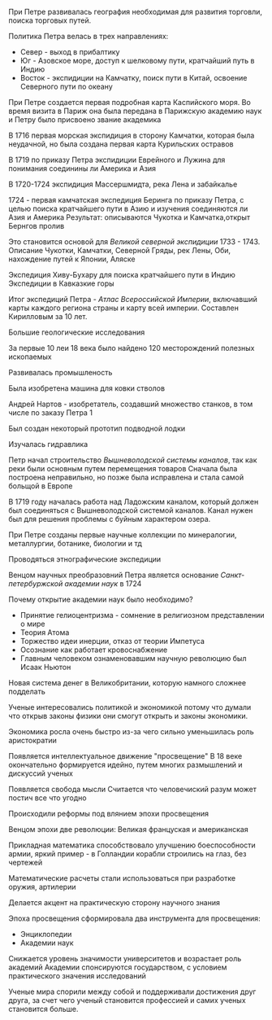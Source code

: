 
При Петре развивалась география необходимая для развития торговли, поиска торговых путей.

Политика Петра велась в трех направлениях:
- Север - выход в прибалтику
- Юг - Азовское море, доступ к шелковому пути,  кратчайший путь в Индию
- Восток - экспидиции на Камчатку, поиск пути в Китай, освоение Северного пути по океану

При Петре создается первая подробная карта Каспийского моря. Во время визита в Париж  она была передана в Парижскую академию наук и Петру было присвоено звание академика

В 1716 первая морская экспидиция в сторону Камчатки, которая была неудачной, но была создана первая карта Курильских остравов

В 1719 по приказу Петра экспидиции Еврейного и Лужина для понимания соединины ли Америка и Азия

В 1720-1724 экспидиция Массершмидта, река Лена и забайкалье

1724 - первая камчатская экспедиция Беринга по приказу Петра, с целью поиска кратчайшего пути в Азию и изучения соединяются ли Азия и Америка
Результат: описываются Чукотка и Камчатка,открыт Бернгов пролив

Это становится основой для *Великой северной экспидиции* 1733 - 1743.
Описание Чукотки, Камчатки, Северной Гряды, рек Лены,  Оби, нахождение путей к Японии,  Аляске

Экспедиция Хиву-Бухару для поиска кратчайшего пути в Индию
Экспедиции в Кавказкие горы

Итог экспедиций Петра - *Атлас Всероссийской Империи*, включавший карты каждого региона страны и карту всей империи. Составлен Кирилловым за 10 лет.


Большие геологические исследования

За первые 10 леи 18 века было найдено 120 месторождений полезных ископаемых

Развивалась промышленость

Была изобретена машина для ковки стволов

Андрей Нартов -  изобретатель, создавший множество станков, в том числе по заказу Петра 1

Был создан некоторый прототип подводной лодки

Изучалась гидравлика

Петр начал строительство *Вышневолодской системы каналов*,  так как реки были основным путем перемещения товаров
Сначала была построена неправильно, но позже была исправлена и стала самой больщой в Европе

В 1719 году началась работа над Ладожским каналом, который должен был соединяться с Вышневолодской системой каналов. Канал нужен был для решения проблемы с буйным характером озера.

При Петре созданы первые научные коллекции по минералогии, металлургии,  ботанике, биологии  и тд

Проводяться этнографические экспедиции

Венцом научных преобразовний Петра является основание *Санкт-петербуржской академии наук*  в 1724

Почему открытие академии наук было необходимо?
- Принятие гелиоцентризма - сомнение в религиозном представлении о мире
- Теория Атома
- Торжество идеи инерции, отказ от теории Импетуса
- Осознание как работает кровоснабжение
- Главным человеком ознаменовавшим научную революцию был Исаак Ньютон

Новая система денег в Великобритании, которую намного сложнее подделать

Ученые интересовались политикой и экономикой потому что думали что открыв законы физики они смогут открыть и законы экономики.

Экономика росла очень быстро из-за чего сильно уменьшилась роль аристократии


Появляется интеллектуальное движение "просвещение"
В 18 веке окончательно формируется идейно, путем многих размышлений и дискуссий ученых

Появляется свобода мысли
Считается что человечиский разум может постич все что угодно

Происходили реформы под влянием эпохи просвещения

Венцом эпохи две революции: Великая француская и американская

Прикладная математика способствовало улучшению боеспособности армии, яркий пример - в Голландии корабли строились на глаз, без чертежей

Математические расчеты стали использоваться при разработке оружия, артилерии

Делается акцент на практическую сторону научного знания

Эпоха просвещения сформировала два инструмента для просвещения:
- Энциклопедии
- Академии наук

Снижается уровень значимости университетов и возрастает роль академий
Академии спонсируются государством, с условием практического значения исследований

Ученые мира спорили между собой и поддерживали достижения друг друга, за счет чего ученый становится профессией и самих ученых становится больше.
